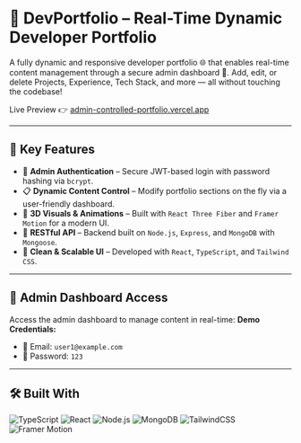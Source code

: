 # 🚀 DevPortfolio – Real-Time Dynamic Developer Portfolio

A fully dynamic and responsive developer portfolio 🌐 that enables real-time content management through a secure admin dashboard 🔐. Add, edit, or delete Projects, Experience, Tech Stack, and more — all without touching the codebase!

Live Preview 👉 [admin-controlled-portfolio.vercel.app](https://admin-controlled-portfolio.vercel.app)

---

## 🔧 Key Features

- 🔐 **Admin Authentication** – Secure JWT-based login with password hashing via `bcrypt`.
- 📋 **Dynamic Content Control** – Modify portfolio sections on the fly via a user-friendly dashboard.
- 🎨 **3D Visuals & Animations** – Built with `React Three Fiber` and `Framer Motion` for a modern UI.
- 🧩 **RESTful API** – Backend built on `Node.js`, `Express`, and `MongoDB` with `Mongoose`.
- 💅 **Clean & Scalable UI** – Developed with `React`, `TypeScript`, and `Tailwind CSS`.

---

## 🔐 Admin Dashboard Access

Access the admin dashboard to manage content in real-time:
**Demo Credentials:**
- 📧 Email: `user1@example.com`
- 🔑 Password: `123`

---

## 🛠️ Built With

![TypeScript](https://img.shields.io/badge/Frontend-TypeScript-blue?logo=typescript)
![React](https://img.shields.io/badge/Framework-React-61DAFB?logo=react)
![Node.js](https://img.shields.io/badge/Backend-Node.js-green?logo=node.js)
![MongoDB](https://img.shields.io/badge/Database-MongoDB-brightgreen?logo=mongodb)
![TailwindCSS](https://img.shields.io/badge/UI-TailwindCSS-38b2ac?logo=tailwind-css)
![Framer Motion](https://img.shields.io/badge/Animation-Framer--Motion-EC5286?logo=framer)



